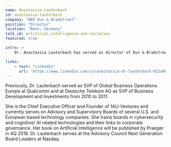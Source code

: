 ```yaml
---
name: Anastassia Lauterbach
id: anastassia-lauterbach
company: "NED Dun & Bradstreet"
position: "Director"
location: "Bonn, Germany"
talk_id: artificial-intelligence-and-societies
featured: true

intro: >
    Dr. Anastassia Lauterbach has served as director of Dun & Bradstreet since 2013, and is member of the Nomination and Chairwoman of Technology & Innovation Committee.

links:
    - text: "LinkedIn"
      url: "https://www.linkedin.com/in/anastassia-dr-lauterbach-021a004"
---
```


Previously, Dr. Lauterbach served as SVP of Global Business Operations Europe at Qualcomm and at Deutsche Telekom AG as SVP of Business Development and Investments from 2010 to 2011.

She is the Chief Executive Officer and Founder of 1AU-Ventures and currently serves on Advisory and Supervisory Boards of several U.S. and European based technology companies. She trains boards in cybersecurity and cognitive/ AI related technologies and their links to corporate governance. Her book on Artificial Intelligence will be published by Praeger in 4Q 2018. Dr. Lauterbach serves at the Advisory Council Next Generation Board Leaders at Nasdaq.
